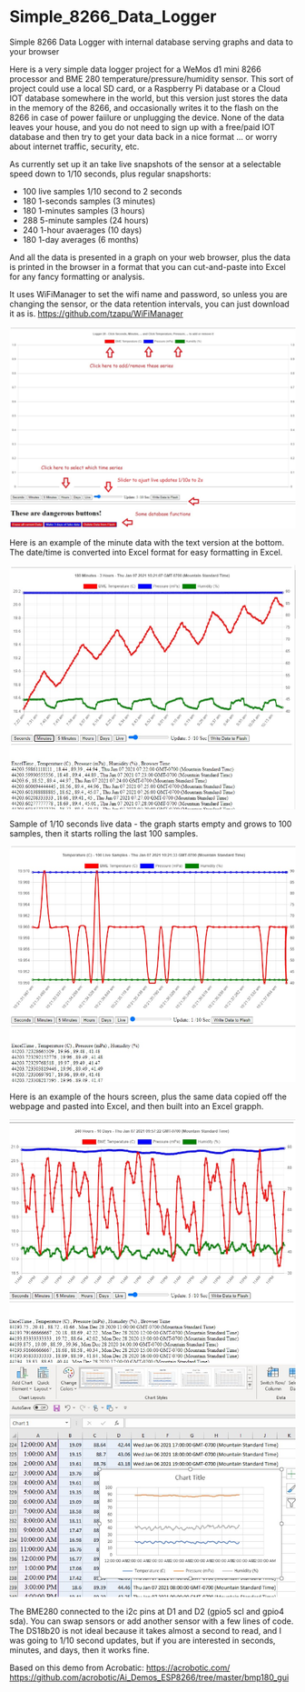 # Simple_8266_Data_Logger
Simple 8266 Data Logger with internal database serving graphs and data to your browser

Here is a very simple data logger project for a WeMos d1 mini 8266 processor and BME 280 temperature/pressure/humidity sensor.
This sort of project could use a local SD card, or a Raspberry Pi database or a Cloud IOT database somewhere in the world, but this version just stores the data in the memory of the 8266, and occasionally writes it to the flash on the 8266 in case of power faiilure or unplugging the device.  None of the data leaves your house, and you do not need to sign up with a free/paid IOT database and then try to get your data back in a nice format ... or worry about internet traffic, security, etc.

As currently set up it an take live snapshots of the sensor at a selectable speed down to 1/10 seconds, plus regular snapshorts:
- 100 live samples 1/10 second to 2 seconds
- 180 1-seconds samples (3 minutes)
- 180 1-minutes samples (3 hours)
- 288 5-minute samples (24 hours)
- 240 1-hour avaerages (10 days)
- 180 1-day averages (6 months)

And all the data is presented in a graph on your web browser, plus the data is printed in the browser in a format that you can cut-and-paste into Excel for any fancy formatting or analysis.

It uses WiFiManager to set the wifi name and password, so unless you are changing the sensor, or the data retention intervals, you can just download it as is.  https://github.com/tzapu/WiFiManager

<img src="./screen.jpg">

Here is an example of the minute data with the text version at the bottom.  The date/time is converted into Excel format for easy formatting in Excel.

<img src="./minutes.jpg">

Sample of 1/10 seconds live data - the graph starts empty and grows to 100 samples, then it starts rolling the last 100 samples.

<img src="./live.jpg">

Here is an example of the hours screen, plus the same data copied off the webpage and pasted into Excel, and then built into an Excel grapph.

<img src="./hours.jpg">

<img src="./excel.jpg">

The BME280 connected to the i2c pins at D1 and D2 (gpio5 scl and gpio4 sda).  You can swap sensors or add another sensor with a few lines of code.  
The DS18b20 is not ideal because it takes almost a second to read, and I was going to 1/10 second updates, but if you are interested in seconds, minutes, and days, then it works fine.

Based on this demo from Acrobatic: 
https://acrobotic.com/ 
https://github.com/acrobotic/Ai_Demos_ESP8266/tree/master/bmp180_gui

